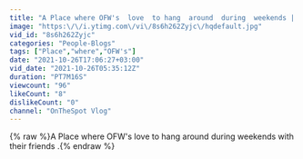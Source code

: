 ```yaml
---
title: "A Place where OFW's  love  to hang  around  during  weekends | PART 1"
image: "https:\/\/i.ytimg.com\/vi\/8s6h262Zyjc\/hqdefault.jpg"
vid_id: "8s6h262Zyjc"
categories: "People-Blogs"
tags: ["Place","where","OFW's"]
date: "2021-10-26T17:06:27+03:00"
vid_date: "2021-10-26T05:35:12Z"
duration: "PT7M16S"
viewcount: "96"
likeCount: "8"
dislikeCount: "0"
channel: "OnTheSpot Vlog"
---
```

{% raw %}A Place where OFW's  love  to hang  around  during  weekends  with their  friends  .{% endraw %}
